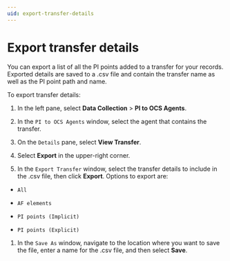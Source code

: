 ```yaml
---
uid: export-transfer-details
---
```


# Export transfer details

You can export a list of all the PI points added to a transfer for your records. Exported details are saved to a .csv file and contain the transfer name as well as the PI point path and name.

To export transfer details:

1. In the left pane, select **Data Collection** > **PI to OCS Agents**.

1. In the `PI to OCS Agents` window, select the agent that contains the transfer.
 
1. On the `Details` pane, select **View Transfer**.

1. Select **Export** in the upper-right corner.

1. In the `Export Transfer` window, select the transfer details to include in the .csv file, then click **Export**. Options to export are:

  - `All`

  - `AF elements`

  - `PI points (Implicit)`

  - `PI points (Explicit)`
   
1. In the `Save As` window, navigate to the location where you want to save the file, enter a name for the .csv file, and then select **Save**.
